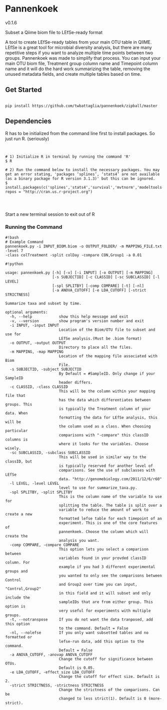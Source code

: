 # **Pannenkoek** 
v0.1.6  
  
Subset a Qiime biom file to LEfSe-ready format

A tool to create LEfSe-ready tables from your main OTU table in QIIME. LEfSe is a great tool for microbial diversity analysis, but there are many repetitive steps if you want to analyze multiple time points between two groups. Pannenkoek was made to simplify that process. You can input your main OTU biom file, Treatment group column name and Timepoint column name and it will do the hard work summarizing the table, removing the unused metadata fields, and create multiple tables based on time.

## Get Started

```

pip install https://github.com/twbattaglia/pannenkoek/zipball/master

```



## Dependencies  
R has to be initialized from the command line first to install packages. So just run R. (seriously)  
```


# 1) Initialize R in terminal by running the command 'R'
$ R

# 2) Run the command below to install the necessary packages. You may get an error stating, 'packages ‘splines’, ‘stats4’ are not available (as a binary package for R version 3.1.3)' but this can be ignored.
$ install.packages(c('splines','stats4','survival','mvtnorm','modeltools','coin','MASS'), repos = "http://cran.us.r-project.org")


  
```
Start a new terminal session to exit out of R



### Running the Command  

```
#!bash
# Example Command
pannenkoek.py -i INPUT_BIOM.biom -o OUTPUT_FOLDER/ -m MAPPING_FILE.txt -level 7
-class colTreatment -split colDay -compare CON,Group1 -a 0.01

```


```
#!python

usage: pannenkoek.py [-h] [-v] [-i INPUT] [-o OUTPUT] [-m MAPPING]
                     [-s SUBJECTID] [-c CLASSID] [-sc SUBCLASSID] [-l LEVEL]
                     [-spl SPLITBY] [-comp COMPARE] [-t] [-nl]
                     [-a ANOVA_CUTOFF] [-e LDA_CUTOFF] [-strict STRICTNESS]

Summarize taxa and subset by time.

optional arguments:
  -h, --help            show this help message and exit
  -v, --version         show program's version number and exit
  -i INPUT, -input INPUT
                        Location of the Biom/OTU file to subset and use for
                        LEfSe analysis.(Must be .biom format)
  -o OUTPUT, -output OUTPUT
                        Directory to place all the files.
  -m MAPPING, -map MAPPING
                        Location of the mapping file associated with Biom
                        File.
  -s SUBJECTID, -subject SUBJECTID
                        By Default = #SampleID. Only change if your SampleID
                        header differs.
  -c CLASSID, -class CLASSID
                        This will be the column within your mapping file that
                        has the data which differentiates between groups. This
                        is typically the Treatment column of your data. When
                        formatting the data for LEfSe analysis, this will be
                        the column used as a class. When choosing particular
                        comparisons with "-compare" this classID columns is
                        where it looks for the variables. Choose wisely.
  -sc SUBCLASSID, -subclass SUBCLASSID
                        This will be used in similar way to the classID, but
                        is typically reserved for another level of
                        comparisons. See the use of subclasses with LEfSe
                        data. "http://genomebiology.com/2011/12/6/r60"
  -l LEVEL, -level LEVEL
                        level to use for summarize_taxa.py.
  -spl SPLITBY, -split SPLITBY
                        This is the column name of the variable to use for
                        splitting the table. The table is split over a
                        variable to reduce the amount of work to create a new
                        formatted lefse table for each timepoint of an
                        experiment. This is one of the core features of
                        pannenkoek. Choose the column which will create the
                        analysis you want.
  -comp COMPARE, -compare COMPARE
                        This option lets you select a comparison between
                        variables found in your provded classID column. For
                        example if you had 3 different experimental groups and
                        you wanted to only see the comparisons between Control
                        and Group2 over time you can input, "Control,Group2"
                        in this field and it will subset and only include the
                        sampleIDs that are from either group. This option is
                        very useful for experiments with multiple groups.
  -t, --notranspose     If you do not want the data tranposed, add this option
                        to the command. Default = False
  -nl, --nolefse        If you only want subsetted tables and no formatted or
                        lefse-run data, add this option to the command.
                        Default = False
  -a ANOVA_CUTOFF, -anovap ANOVA_CUTOFF
                        Change the cutoff for significance between OTUs.
                        Default is 0.05.
  -e LDA_CUTOFF, -effect_size LDA_CUTOFF
                        Change the cutoff for effect size. Default is 2.
  -strict STRICTNESS, -strictness STRICTNESS
                        Change the strictness of the comparisons. Can be
                        changed to less strict(1). Default is 0 (more-strict).
```
